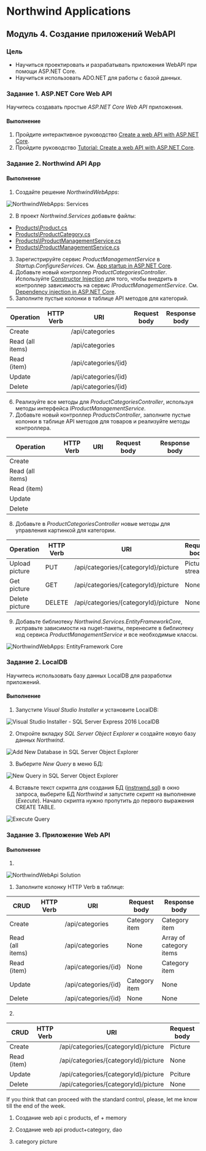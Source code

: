 # Northwind Applications

## Модуль 4. Создание приложений WebAPI

### Цель

* Научиться проектировать и разрабатывать приложения WebAPI при помощи ASP.NET Core.
* Научиться использовать ADO.NET для работы с базой данных.


### Задание 1. ASP.NET Core Web API

Научитесь создавать простые _ASP.NET Core Web API_ приложения.

#### Выполнение

1. Пройдите интерактивное руководство [Create a web API with ASP.NET Core](https://docs.microsoft.com/en-us/learn/modules/build-web-api-net-core/).
2. Пройдите руководство [Tutorial: Create a web API with ASP.NET Core](https://docs.microsoft.com/en-us/aspnet/core/tutorials/first-web-api).


### Задание 2. Northwind API App

#### Выполнение

1. Создайте решение _NorthwindWebApps_:

![NorthwindWebApps: Services](northwindwebapps-services.png)

2. В проект _Northwind.Services_ добавьте файлы:

* [Products\Product.cs](NorthwindWebApps/Northwind.Services/Products/Product.cs)
* [Products\ProductCategory.cs](NorthwindWebApps/Northwind.Services/Products/ProductCategory.cs)
* [Products\IProductManagementService.cs](NorthwindWebApps/Northwind.Services/Products/IProductManagementService.cs)
* [Products\ProductManagementService.cs](NorthwindWebApps/Northwind.Services/Products/ProductManagementService.cs)

3. Зарегистрируйте сервис _ProductManagementService_ в _Startup.ConfigureServices_. См. [App startup in ASP.NET Core](https://docs.microsoft.com/en-us/aspnet/core/fundamentals/startup).
4. Добавьте новый контроллер _ProductCategoriesController_. Используйте [Constructor Injection](http://sergeyteplyakov.blogspot.com/2012/12/di-constructor-injection.html) для того, чтобы внедрить в контроллер зависимость на сервис _IProductManagementService_. См. [Dependency injection in ASP.NET Core](https://docs.microsoft.com/en-us/aspnet/core/fundamentals/dependency-injection).
5. Заполните пустые колонки в таблице API методов для категорий.

| Operation        | HTTP Verb | URI                  | Request body | Response body |
| ---------------- | --------- | -------------------- | ------------ |  ------------ |
| Create           |           | /api/categories      |              |               |
| Read (all items) |           | /api/categories      |              |               |
| Read (item)      |           | /api/categories/{id} |              |               |
| Update           |           | /api/categories/{id} |              |               |
| Delete           |           | /api/categories/{id} |              |               |

6. Реализуйте все методы для _ProductCategoriesController_, используя методы интерфейса _IProductManagementService_.
7. Добавьте новый контроллер _ProductsController_, заполните пустые колонки в таблице API методов для товаров и реализуйте методы контроллера.

| Operation        | HTTP Verb | URI                  | Request body | Response body |
| ---------------- | --------- | -------------------- | ------------ | ------------- |
| Create           |           |                      |              |               |
| Read (all items) |           |                      |              |               |
| Read (item)      |           |                      |              |               |
| Update           |           |                      |              |               |
| Delete           |           |                      |              |               |

8. Добавьте в _ProductCategoriesController_ новые методы для управления картинкой для категории.

| Operation        | HTTP Verb | URI                                  | Request body    | Response body  |
| ---------------- | --------- | ------------------------------------ | --------------- | -------------- |
| Upload picture   | PUT       | /api/categories/{categoryId}/picture | Picture stream  | None           |
| Get picture      | GET       | /api/categories/{categoryId}/picture | None            | Picture stream |
| Delete picture   | DELETE    | /api/categories/{categoryId}/picture | None            | None           |

9. Добавьте библиотеку _Northwind.Services.EntityFrameworkCore_, исправьте зависимости на nuget-пакеты, перенесите в библиотеку код сервиса _ProductManagementService_ и все необходимые классы.

![NorthwindWebApps: EntityFramework Core](northwind-webapi-entityframeworkcore.png)



### Задание 2. LocalDB

Научитесь использовать базу данных LocalDB для разработки приложений.

#### Выполнение

1. Запустите _Visual Studio Installer_ и установите LocalDB:

![Visual Studio Installer - SQL Server Express 2016 LocalDB](visual-studio-install-localdb.png)

2. Откройте вкладку _SQL Server Object Explorer_ и создайте новую базу данных _Northwind_.

![Add New Database in SQL Server Object Explorer](visual-studio-sql-server-object-explorer-add-new.png)

3. Выберите _New Query_ в меню БД:

![New Query in SQL Server Object Explorer](visual-studio-new-query.png)

4. Вставьте текст скрипта для создания БД ([instnwnd.sql](https://github.com/microsoft/sql-server-samples/tree/master/samples/databases/northwind-pubs)) в окно запроса, выберите БД _Northwind_ и запустите скрипт на выполнение (_Execute_). Начало скрипта нужно пропутить до первого выражения CREATE TABLE.

![Execute Query](visual-studio-execute-query.png)


### Задание 3. Приложение Web API

#### Выполнение

1. 

![NorthwindWebApi Solution](northwind-webapi-solution.png)

1. Заполните колонку HTTP Verb в таблице:

| CRUD             | HTTP Verb | URI                  | Request body  | Response body           |
| ---------------- | --------- | -------------------- | ------------- | ----------------------- |
| Create           |           | /api/categories      | Category item | Category item           |
| Read (all items) |           | /api/categories      | None          | Array of category items |
| Read (item)      |           | /api/categories/{id} | None          | Category item           |
| Update           |           | /api/categories/{id} | Category item | None                    |
| Delete           |           | /api/categories/{id} | None          | None                    |


2. 

| CRUD             | HTTP Verb | URI                                  | Request body  | Response body           |
| ---------------- | --------- | ------------------------------------ | ------------- | ----------------------- |
| Create           |           | /api/categories/{categoryId}/picture | Picture       | None                    |
| Read (item)      |           | /api/categories/{categoryId}/picture | None          | Picture                 |
| Update           |           | /api/categories/{categoryId}/picture | Pciture       | None                    |
| Delete           |           | /api/categories/{categoryId}/picture | None          | None                    |


If you think that can proceed with the standard control, please, let me know till the end of the week.

1. Создание web api с products, ef + memory

2. Создание web api product+category, dao

3. category picture